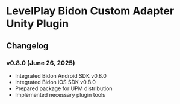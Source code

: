 # LevelPlay Bidon Custom Adapter Unity Plugin

## Changelog

### v0.8.0 (June 26, 2025)

+ Integrated Bidon Android SDK v0.8.0
+ Integrated Bidon iOS SDK v0.8.0
+ Prepared package for UPM distribution
+ Implemented necessary plugin tools
